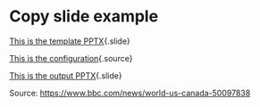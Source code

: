# Copy slide example

[This is the template PPTX](template.pptx){.slide}

[This is the configuration](gramex.yaml.source){.source}

[This is the output PPTX](output.pptx){.slide}

Source: https://www.bbc.com/news/world-us-canada-50097838
